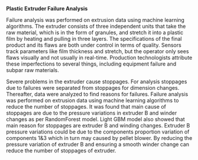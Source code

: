 **Plastic Extruder Failure Analysis**

Failure analysis was performed on extrusion data using machine learning algorithms. The extruder consists of three independent units that take the raw material, which is in the form of granules, and stretch it into a plastic film by heating and pulling in three layers. The specifications of the final product and its flaws are both under control in terms of quality. Sensors track parameters like film thickness and stretch, but the operator only sees flaws visually and not usually in real-time. Production technologists attribute these imperfections to several things, including equipment failure and subpar raw materials.

Severe problems in the extruder cause stoppages. For analysis stoppages due to failures were separated from stoppages for dimension changes. Thereafter, data were analyzed to find reasons for failures. Failure analysis was performed on extrusion data using machine learning algorithms to reduce the number of stoppages. It was found that main cause of stoppages are due to the pressure variations in extruder B and winder changes as per RandomForest model. Light GBM model also showed that main reason for stoppages are extruder B and winding changes. Extruder B pressure variations could be due to the components proportion variation of components 1&3 which in turn may caused by pellet blower. By reducing the pressure variation of extruder B and ensuring a smooth winder change can reduce the number of stoppages of extruder.



